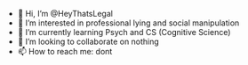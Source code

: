 - 👋 Hi, I’m @HeyThatsLegal
- 👀 I’m interested in professional lying and social manipulation
- 🌱 I’m currently learning Psych and CS (Cognitive Science)
- 💞️ I’m looking to collaborate on nothing
- 📫 How to reach me: dont

<!---
HeyThatsLegal/HeyThatsLegal is a ✨ special ✨ repository because its `README.md` (this file) appears on your GitHub profile.
You can click the Preview link to take a look at your changes.
--->
